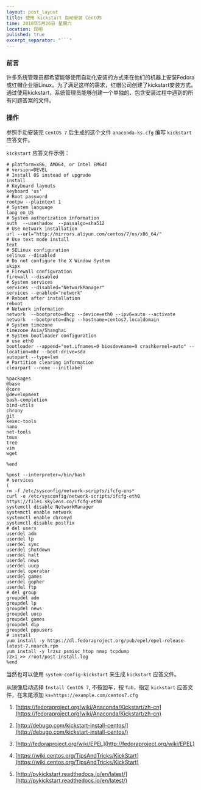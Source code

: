 ```yaml
---
layout: post_layout
title: 使用 kickstart 自动安装 CentOS
time: 2018年5月26日 星期六
location: 昆明
pulished: true
excerpt_separator: "```"
---
```


### 前言

许多系统管理员都希望能够使用自动化安装的方式来在他们的机器上安装Fedora或红帽企业版Linux。为了满足这样的需求，红帽公司创建了kickstart安装方式。通过使用kickstart，系统管理员能够创建一个单独的、包含安装过程中遇到的所有问题答案的文件。

### 操作

参照手动安装完 `CentOS 7` 后生成的这个文件 `anaconda-ks.cfg` 编写 `kickstart` 应答文件。

`kickstart` 应答文件示例：

```
# platform=x86, AMD64, or Intel EM64T
# version=DEVEL
# Install OS instead of upgrade
install
# Keyboard layouts
keyboard 'us'
# Root password
rootpw --plaintext 1
# System language
lang en_US
# System authorization information
auth  --useshadow  --passalgo=sha512
# Use network installation
url --url="http://mirrors.aliyun.com/centos/7/os/x86_64/"
# Use text mode install
text
# SELinux configuration
selinux --disabled
# Do not configure the X Window System
skipx
# Firewall configuration
firewall --disabled
# System services
services --disabled="NetworkManager"
services --enabled="network"
# Reboot after installation
reboot
# Network information
network  --bootproto=dhcp --device=eth0 --ipv6=auto --activate
network  --bootproto=dhcp --hostname=centos7.localdomain
# System timezone
timezone Asia/Shanghai
# System bootloader configuration
# use eth0 
bootloader --append="net.ifnames=0 biosdevname=0 crashkernel=auto" --location=mbr --boot-drive=sda
autopart --type=lvm
# Partition clearing information
clearpart --none --initlabel

%packages
@base
@core
@development
bash-completion
bind-utils
chrony
git
kexec-tools
nano
net-tools
tmux
tree
vim
wget

%end

%post --interpreter=/bin/bash
# services
(
rm -f /etc/sysconfig/network-scripts/ifcfg-ens*
curl -o /etc/sysconfig/network-scripts/ifcfg-eth0 https://files.skylens.co/ifcfg-eth0
systemctl disable NetworkManager
systemctl enable network
systemctl enable chronyd
systemctl disable postfix
# del users
userdel adm
userdel lp
userdel sync
userdel shutdown
userdel halt
userdel news
userdel uucp
userdel operator
userdel games
userdel gopher
userdel ftp
# del group
groupdel adm
groupdel lp
groupdel news
groupdel uucp
groupdel games
groupdel dip
groupdel pppusers
# install 
yum install -y https://dl.fedoraproject.org/pub/epel/epel-release-latest-7.noarch.rpm
yum install -y lrzsz psmisc htop nmap tcpdump
)2>1 >> /root/post-install.log
%end
```

当然也可以使用 `system-config-kickstart` 来生成 `kickstart` 应答文件。

从镜像启动选择 `Install CentOS 7`, 不按回车，按 `Tab`，指定 `kickstart` 应答文件，在末尾添加 `ks=https://example.com/centos7.cfg`


1. [https://fedoraproject.org/wiki/Anaconda/Kickstart/zh-cn](https://fedoraproject.org/wiki/Anaconda/Kickstart/zh-cn)

2. [http://debugo.com/kickstart-install-centos/](http://debugo.com/kickstart-install-centos/)

3. [http://fedoraproject.org/wiki/EPEL](http://fedoraproject.org/wiki/EPEL)

4. [https://wiki.centos.org/TipsAndTricks/KickStart](https://wiki.centos.org/TipsAndTricks/KickStart)

5. [http://pykickstart.readthedocs.io/en/latest/](http://pykickstart.readthedocs.io/en/latest/)